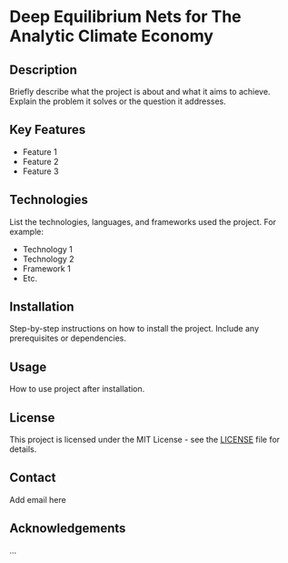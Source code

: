 # Deep Equilibrium Nets for The Analytic Climate Economy

## Description

Briefly describe what the project is about and what it aims to achieve. Explain the problem it solves or the question it addresses.

## Key Features

- Feature 1
- Feature 2
- Feature 3

## Technologies

List the technologies, languages, and frameworks used the project. For example:

- Technology 1
- Technology 2
- Framework 1
- Etc.

## Installation

Step-by-step instructions on how to install the project. Include any prerequisites or dependencies.

## Usage

How to use project after installation.

## License

This project is licensed under the MIT License - see the [LICENSE](LICENSE) file for details.

## Contact

Add email here

## Acknowledgements

...
